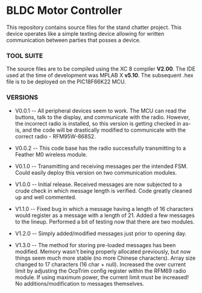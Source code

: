 # BLDC Motor Controller #

This repository contains source files for the stand chatter project.  This device operates like a simple texting device allowing for written communication between parties that posses a device.  

### TOOL SUITE ###

The source files are to be compiled using the XC 8 compiler **V2.00**.  The IDE used at the time of development was MPLAB X **v5.10**.  The subsequent .hex file is to be deployed on the PIC18F66K22 MCU.  

### VERSIONS ###
* V0.0.1 -- All peripheral devices seem to work.  The MCU can read the buttons, talk to the display, and communicate with the radio.  However, the incorrect radio is installed, so this version is getting checked in as-is, and the code will be drastically modified to communicate with the correct radio - RFM95W-868S2.

* V0.0.2 -- This code base has the radio successfully transmitting to a Feather M0 wireless module.  

* V0.1.0 -- Transmitting and receiving messages per the intended FSM.  Could easily deploy this version on two communication modules.  

* V1.0.0 -- Initial release.  Received messages are now subjected to a crude check in which message length is verified.  Code greatly cleaned up and well commented.  

* V1.1.0 -- Fixed bug in which a message having a length of 16 characters would register as a message with a length of 21.  Added a few messages to the lineup.  Performed a bit of testing now that there are two modules.     

* V1.2.0 -- Simply added/modified messages just prior to opening day.       

* V1.3.0 -- The method for storing pre-loaded messages has been modified.  Memory wasn't being properly allocated previously, but now things seem much more stable (no more Chinese characters).  Array size changed to 17 characters (16 char + null).  Increased the over current limit by adjusting the OcpTrim config register within the RFM69 radio module.  If using maximum power, the current limit must be increased! No additions/modification to messages themselves.  